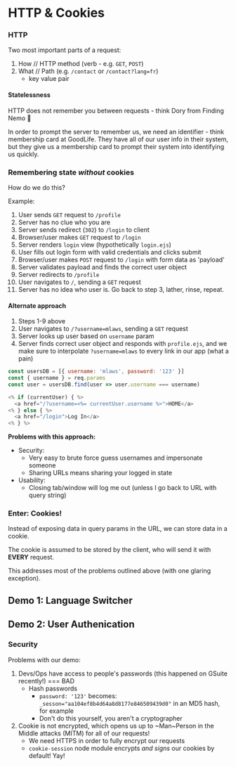 # HTTP & Cookies

### HTTP

Two most important parts of a request:
1. How // HTTP method (verb - e.g. `GET`, `POST`)
2. What // Path (e.g. `/contact` or `/contact?lang=fr`)
    - key value pair

#### Statelessness

HTTP does not remember you between requests - think Dory from Finding Nemo 🐠

In order to prompt the server to remember us, we need an identifier - think membership card at GoodLife. They have all of our user info in their system, but they give us a membership card to prompt their system into identifying us quickly.

### Remembering state _without_ cookies

How do we do this?

Example:
1. User sends `GET` request to `/profile`
2. Server has no clue who you are
3. Server sends redirect (`302`) to `/login` to client
4. Browser/user makes `GET` request to `/login`
5. Server renders `login` view (hypothetically `login.ejs`)
6. User fills out login form with valid credentials and clicks submit
7. Browser/user makes `POST` request to `/login` with form data as 'payload'
8. Server validates payload and finds the correct user object
9. Server redirects to `/profile`
10. User navigates to `/`, sending a `GET` request
11. Server has no idea who user is. Go back to step 3, lather, rinse, repeat.

#### Alternate approach
1. Steps 1-9 above
10. User navigates to `/?username=mlaws`, sending a `GET` request
11. Server looks up user based on `username` param
12. Server finds correct user object and responds with `profile.ejs`, and we make sure to interpolate `?username=mlaws` to every link in our app (what a pain)

```javascript
const usersDB = [{ username: 'mlaws', password: '123' }]
const { username } = req.params
const user = usersDB.find(user => user.username === username)

<% if (currentUser) { %>
  <a href="/?username=<%= currentUser.username %>">HOME</a>
<% } else { %>
  <a href="/login">Log In</a>
<% } %>
```

**Problems with this approach:**
- Security: 
    - Very easy to brute force guess usernames and impersonate someone
    - Sharing URLs means sharing your logged in state
- Usability:
    - Closing tab/window will log me out (unless I go back to URL with query string)


### Enter: Cookies!

Instead of exposing data in query params in the URL, we can store data in a cookie.

The cookie is assumed to be stored by the client, who will send it with **EVERY** request.

This addresses most of the problems outlined above (with one glaring exception).


## Demo 1: Language Switcher

## Demo 2: User Authenication

### Security

Problems with our demo:
1. Devs/Ops have access to people's passwords (this happened on GSuite recently!) === BAD
    - Hash passwords
        - `password: '123'` becomes: `_sesson="aa104ef8b4d64a8d8177e846509439d0"` in an MD5 hash, for example
        - Don't do this yourself, you aren't a cryptographer
2. Cookie is not encrypted, which opens us up to ~Man~Person in the Middle attacks (MITM) for all of our requests!
    - We need HTTPS in order to fully encrypt our requests
    - `cookie-session` node module encrypts _and signs_ our cookies by default! Yay!